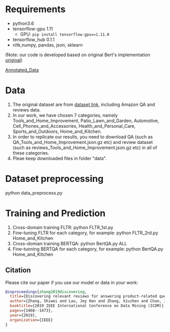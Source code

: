 # Requirements
- python3.6
- tensorflow-gpu 1.11
   - GPU: `pip install tensorflow-gpu==1.11.0`
- tensorflow_hub 0.1.1
- nltk,numpy, pandas, json, sklearn

(Note: our code is developed based on original Bert's implementation [original](https://github.com/google-research/bert))

[Annotated_Data](https://github.com/zswvivi/icdm_pqa/blob/master/data/ICDM_Annotated_dataset.csv) <br>

# Data
1. The original dataset are from [dataset link](http://cseweb.ucsd.edu/~jmcauley/datasets.html), including Amazon QA and reviews data.
2. In our work, we have chosen 7 categories, namely Tools_and_Home_Improvement, Patio_Lawn_and_Garden, Automotive, Cell_Phones_and_Accessories, Health_and_Personal_Care, Sports_and_Outdoors, Home_and_Kitchen.
3. In order to replicate our results, you need to download QA (such as QA_Tools_and_Home_Improvement.json.gz etc) and review dataset (such as reviews_Tools_and_Home_Improvement.json.gz etc) in all of these categories.
4. Pleae keep downloaded files in folder "data".

# Dataset preprocessing
python data_preprocess.py  

# Training and Prediction
1. Cross-domain training FLTR: python FLTR_1st.py 
2. Fine-tuning FLTR for each category, for example:  python FLTR_2rd.py Home_and_Kitchen
3. Cross-domian training BERTQA: python BertQA.py ALL
4. Fine-tunning BERTQA for each category, for example: python BertQA.py Home_and_Kitchen


## Citation

Please cite our paper if you use our model or data in your work:

```bibtex
@inproceedings{zhang2019discovering,
  title={Discovering relevant reviews for answering product-related queries},
  author={Zhang, Shiwei and Lau, Jey Han and Zhang, Xiuzhen and Chan, Jeffrey and Paris, Cecile},
  booktitle={2019 IEEE International Conference on Data Mining (ICDM)},
  pages={1468--1473},
  year={2019},
  organization={IEEE}
}
```
